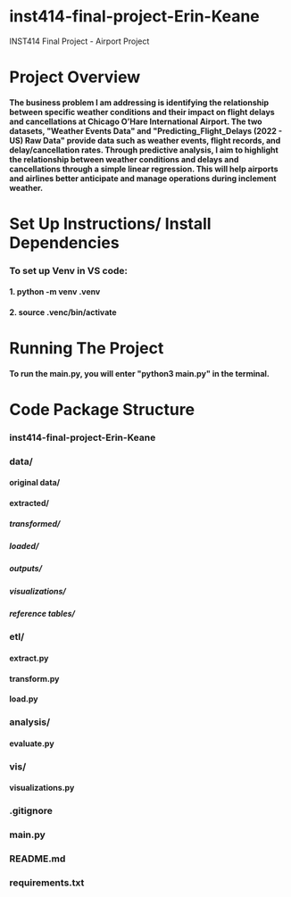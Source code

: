 # inst414-final-project-Erin-Keane
INST414 Final Project - Airport Project 

# Project Overview 
#### The business problem I am addressing is identifying the relationship between specific weather conditions and their impact on flight delays and cancellations at Chicago O’Hare International Airport. The two datasets, "Weather Events Data" and "Predicting_Flight_Delays (2022 - US) Raw Data" provide data such as weather events, flight records, and delay/cancellation rates. Through predictive analysis, I aim to highlight the relationship between weather conditions and delays and cancellations through a simple linear regression. This will help airports and airlines better anticipate and manage operations during inclement weather.

# Set Up Instructions/ Install Dependencies 
### To set up Venv in VS code: 
#### 1. python -m venv .venv 
#### 2. source .venc/bin/activate

# Running The Project 
#### To run the main.py, you will enter "python3 main.py" in the terminal. 

# Code Package Structure 
### inst414-final-project-Erin-Keane

### data/
#### original data/
#### extracted/
##### transformed/
##### loaded/
##### outputs/ 
##### visualizations/
##### reference tables/

### etl/
#### extract.py
#### transform.py 
#### load.py 

### analysis/
#### evaluate.py 

### vis/ 
#### visualizations.py

### .gitignore
### main.py
### README.md
### requirements.txt